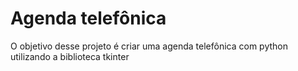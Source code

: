 <!-- ![test image size](logo.png) -->

<!-- <img src="https://github.com/logo.pgn" width="100" > -->

# **Agenda telefônica**


O objetivo desse projeto é criar uma agenda telefônica com python utilizando a biblioteca tkinter
